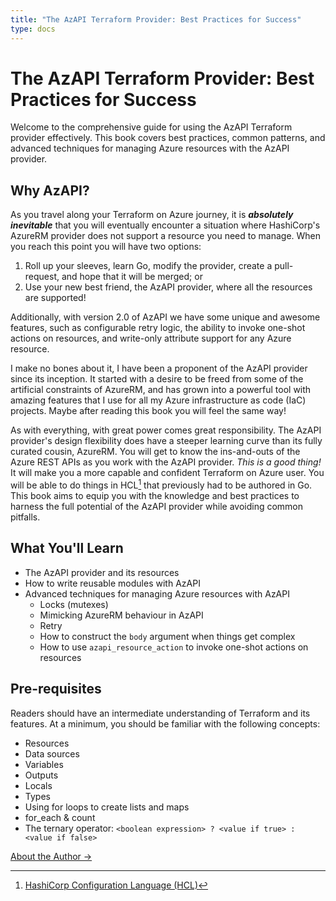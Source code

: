 ```yaml
---
title: "The AzAPI Terraform Provider: Best Practices for Success"
type: docs
---
```


# The AzAPI Terraform Provider: Best Practices for Success

Welcome to the comprehensive guide for using the AzAPI Terraform provider effectively. This book covers best practices, common patterns, and advanced techniques for managing Azure resources with the AzAPI provider.

## Why AzAPI?

As you travel along your Terraform on Azure journey, it is ***absolutely inevitable*** that you will eventually encounter a situation where HashiCorp's AzureRM provider does not support a resource you need to manage. When you reach this point you will have two options:

1. Roll up your sleeves, learn Go, modify the provider, create a pull-request, and hope that it will be merged; or
2. Use your new best friend, the AzAPI provider, where all the resources are supported!

Additionally, with version 2.0 of AzAPI we have some unique and awesome features, such as configurable retry logic, the ability to invoke one-shot actions on resources, and write-only attribute support for any Azure resource.

I make no bones about it, I have been a proponent of the AzAPI provider since its inception. It started with a desire to be freed from some of the artificial constraints of AzureRM, and has grown into a powerful tool with amazing features that I use for all my Azure infrastructure as code (IaC) projects. Maybe after reading this book you will feel the same way!

As with everything, with great power comes great responsibility. The AzAPI provider's design flexibility does have a steeper learning curve than its fully curated cousin, AzureRM. You will get to know the ins-and-outs of the Azure REST APIs as you work with the AzAPI provider. *This is a good thing!* It will make you a more capable and confident Terraform on Azure user. You will be able to do things in HCL[^1] that previously had to be authored in Go. This book aims to equip you with the knowledge and best practices to harness the full potential of the AzAPI provider while avoiding common pitfalls.

## What You'll Learn

- The AzAPI provider and its resources
- How to write reusable modules with AzAPI
- Advanced techniques for managing Azure resources with AzAPI
  - Locks (mutexes)
  - Mimicking AzureRM behaviour in AzAPI
  - Retry
  - How to construct the `body` argument when things get complex
  - How to use `azapi_resource_action` to invoke one-shot actions on resources

## Pre-requisites

Readers should have an intermediate understanding of Terraform and its features. At a minimum, you should be familiar with the following concepts:

- Resources
- Data sources
- Variables
- Outputs
- Locals
- Types
- Using for loops to create lists and maps
- for_each & count
- The ternary operator: `<boolean expression> ? <value if true> : <value if false>`

[About the Author →](docs/author.md)

[^1]: [HashiCorp Configuration Language (HCL)](https://www.terraform.io/language)
